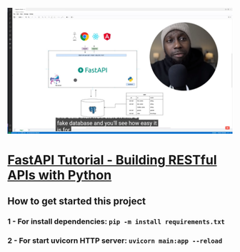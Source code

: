 ![project-layout](docs/project-layout.jpg)

# [FastAPI Tutorial - Building RESTful APIs with Python](https://www.youtube.com/watch?v=GN6ICac3OXY)

## How to get started this project

### 1 - For install dependencies: `pip -m install requirements.txt`

### 2 - For start uvicorn HTTP server: `uvicorn main:app --reload` 